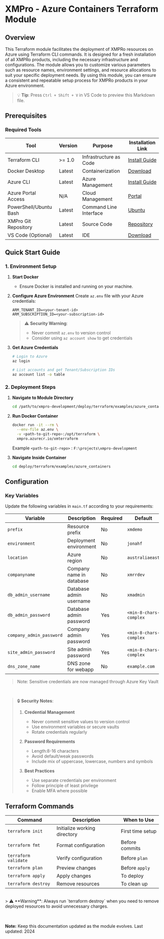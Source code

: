 # XMPro - Azure Containers Terraform Module

## Overview
This Terraform module facilitates the deployment of XMPRo resources on Azure using Terraform CLI commands. It is designed for a fresh installation of all XMPRo products, including the necessary infrastructure and configurations. The module allows you to customize various parameters such as resource names, environment settings, and resource allocations to suit your specific deployment needs. By using this module, you can ensure a consistent and repeatable setup process for XMPRo products in your Azure environment.

> 💡 **Tip**: Press `Ctrl + Shift + V` in VS Code to preview this Markdown file.

## Prerequisites

### Required Tools

| Tool                      | Version | Purpose                 | Installation Link                                                                                         |
|------                     |---------|---------                |-------------------                                                                                        |
| Terraform CLI             | >= 1.0  | Infrastructure as Code  | [Install Guide](https://developer.hashicorp.com/terraform/tutorials/aws-get-started/install-cli)          |
| Docker Desktop            | Latest  | Containerization        | [Download](https://www.docker.com/products/docker-desktop/)                                               |
| Azure CLI                 | Latest  | Azure Management        | [Install Guide](https://learn.microsoft.com/en-us/cli/azure/install-azure-cli-windows?tabs=azure-cli)     |
| Azure Portal Access       | N/A     | Cloud Management        | [Portal](https://portal.azure.com/)                                                                       |
| PowerShell/Ubuntu Bash    | Latest  | Command Line Interface  | [Ubuntu](https://www.microsoft.com/store/productId/9PN20MSR04DW)                                          |    
| XMPro Git Repository      | Latest  | Source Code             | [Repository](https://xmpro.visualstudio.com/DefaultCollection/XMPro%20Development/_git/xmpro-development) |
| VS Code (Optional)        | Latest  | IDE                     | [Download](https://code.visualstudio.com/)                                                                |

## Quick Start Guide

### 1. Environment Setup

1. **Start Docker**
   - Ensure Docker is installed and running on your machine.

2. **Configure Azure Environment**
   Create `az.env` file with your Azure credentials:
   ```env
   ARM_TENANT_ID=<your-tenant-id>
   ARM_SUBSCRIPTION_ID=<your-subscription-id>
   ```
   > ⚠️ **Security Warning**: 
   > - Never commit `az.env` to version control
   > - Consider using `az account show` to get credentials

3. **Get Azure Credentials**
   ```bash
   # Login to Azure
   az login

   # List accounts and get Tenant/Subscription IDs
   az account list -o table
   ```

### 2. Deployment Steps

1. **Navigate to Module Directory**
   ```bash
   cd /path/to/xmpro-development/deploy/terraform/examples/azure_containers
   ```

2. **Run Docker Container**
   ```bash
   docker run -it --rm \
     --env-file az.env \
     -v <path-to-git-repo>:/opt/terraform \
     xmpro.azurecr.io/xmterraform
   ```
   Example `<path-to-git-repo>` : 
   `F:\projects\xmpro-development`

3. **Navigate Inside Container**
   ```bash
   cd deploy/terraform/examples/azure_containers
   ```

## Configuration

### Key Variables

Update the following variables in `main.tf` according to your requirements:

| Variable                      | Description               | Required | Default                       |
|----------                     |-------------              | -------- |----------                     |
| `prefix`                      | Resource prefix           |    No    | `xmdemo`                      |
| `environment`                 | Deployment environment    |    No    | `jonahf`                      |
| `location`                    | Azure region              |    No    | `australiaeast`               |
| `companyname`                 | Company name in database  |    No    | `xmrrdev`                     |
| `db_admin_username`           | Database admin username   |    No    | `xmadmin`                     |
| `db_admin_password`           | Database admin password   |    Yes   | `<min-8-chars-complex`        |
| `company_admin_password`      | Company admin password    |    Yes   | `<min-8-chars-complex`        |
| `site_admin_password`         | Site admin password       |    Yes   | `<min-8-chars-complex`        |
| `dns_zone_name`               | DNS zone for webapp       |    No    | `example.com`                 |

> Note: Sensitive credentials are now managed through Azure Key Vault

<br>

> 🔒 **Security Notes**:
> 1. **Credential Management**
>    - Never commit sensitive values to version control
>    - Use environment variables or secure vaults
>    - Rotate credentials regularly
>
> 2. **Password Requirements** 
>    - Length:8-16 characters
>    - Avoid default/weak passwords
>    - Include mix of uppercase, lowercase, numbers and symbols
>
> 3. **Best Practices**
>    - Use separate credentials per environment
>    - Follow principle of least privilege
>    - Enable MFA where possible

## Terraform Commands

| Command              | Description                  | When to Use      |
|---------             |-------------                 |-------------     |
| `terraform init`     | Initialize working directory | First time setup |
| `terraform fmt`      | Format configuration         | Before commits   |
| `terraform validate` | Verify configuration         | Before `plan`    |
| `terraform plan`     | Preview changes              | Before `apply`   |
| `terraform apply`    | Apply changes                | To deploy        |
| `terraform destroy`  | Remove resources             | To clean up      |

<br>
> ⚠️ **Warning**: Always run `terraform destroy` when you need to remove deployed resources to avoid unnecessary charges.


<br><br>
**Note:** Keep this documentation updated as the module evolves. Last updated: 2024